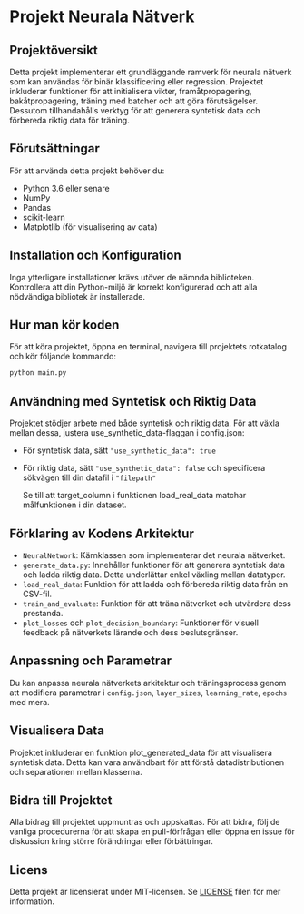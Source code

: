 # Projekt Neurala Nätverk

## Projektöversikt

Detta projekt implementerar ett grundläggande ramverk för neurala nätverk som kan användas för binär klassificering eller regression. Projektet inkluderar funktioner för att initialisera vikter, framåtpropagering, bakåtpropagering, träning med batcher och att göra förutsägelser. Dessutom tillhandahålls verktyg för att generera syntetisk data och förbereda riktig data för träning.
## Förutsättningar

För att använda detta projekt behöver du:

- Python 3.6 eller senare
- NumPy
- Pandas
- scikit-learn
- Matplotlib (för visualisering av data)

## Installation och Konfiguration

Inga ytterligare installationer krävs utöver de nämnda biblioteken. Kontrollera att din Python-miljö är korrekt konfigurerad och att alla nödvändiga bibliotek är installerade.

## Hur man kör koden

För att köra projektet, öppna en terminal, navigera till projektets rotkatalog och kör följande kommando:

```bash
python main.py
```

## Användning med Syntetisk och Riktig Data

Projektet stödjer arbete med både syntetisk och riktig data. För att växla mellan dessa, justera use_synthetic_data-flaggan i config.json:

- För syntetisk data, sätt `"use_synthetic_data": true`
- För riktig data, sätt `"use_synthetic_data": false` och specificera sökvägen till din datafil i `"filepath"`

  Se till att target_column i funktionen load_real_data matchar målfunktionen i din dataset.


## Förklaring av Kodens Arkitektur

- `NeuralNetwork`: Kärnklassen som implementerar det neurala nätverket.
- `generate_data.py`: Innehåller funktioner för att generera syntetisk data och ladda riktig data. Detta underlättar enkel växling mellan datatyper.
- `load_real_data`: Funktion för att ladda och förbereda riktig data från en CSV-fil.
- `train_and_evaluate`: Funktion för att träna nätverket och utvärdera dess prestanda.
- `plot_losses` och `plot_decision_boundary`: Funktioner för visuell feedback på nätverkets lärande och dess beslutsgränser.

## Anpassning och Parametrar

Du kan anpassa neurala nätverkets arkitektur och träningsprocess genom att modifiera parametrar i
`config.json`,
`layer_sizes`,
`learning_rate`,
`epochs` med mera.

## Visualisera Data

Projektet inkluderar en funktion plot_generated_data för att visualisera syntetisk data. Detta kan vara användbart för att förstå datadistributionen och separationen mellan klasserna.


## Bidra till Projektet

Alla bidrag till projektet uppmuntras och uppskattas. För att bidra, följ de vanliga procedurerna för att skapa en pull-förfrågan eller öppna en issue för diskussion kring större förändringar eller förbättringar.

## Licens

Detta projekt är licensierat under MIT-licensen. Se [LICENSE](LICENSE) filen för mer information.
